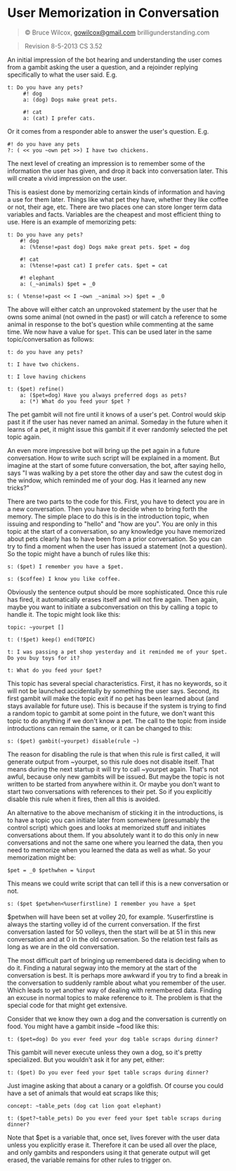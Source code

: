 # User Memorization in Conversation

> © Bruce Wilcox, gowilcox@gmail.com brilligunderstanding.com

> Revision 8-5-2013 CS 3.52


An initial impression of the bot hearing and understanding the user comes from a gambit asking the
user a question, and a rejoinder replying specifically to what the user said. E.g.

```
t: Do you have any pets?
     #! dog
     a: (dog) Dogs make great pets.

     #! cat
     a: (cat) I prefer cats.
```

Or it comes from a responder able to answer the user's question. E.g.
```
#! do you have any pets
?: ( << you ~own pet >>) I have two chickens.
```

The next level of creating an impression is to remember some of the information the user has given,
and drop it back into conversation later. This will create a vivid impression on the user.

This is easiest done by memorizing certain kinds of information and having a use for them later.
Things like what pet they have, whether they like coffee or not, their age, etc. There are two places one
can store longer term data variables and facts. Variables are the cheapest and most efficient thing to
use. Here is an example of memorizing pets:

```
t: Do you have any pets?
    #! dog
    a: (%tense!=past dog) Dogs make great pets. $pet = dog
 
    #! cat
    a: (%tense!=past cat) I prefer cats. $pet = cat

    #! elephant
    a: (_~animals) $pet = _0

s: ( %tense!=past << I ~own _~animal >>) $pet = _0
```

The above will either catch an unprovoked statement by the user that he owns some animal (not owned
in the past) or will catch a reference to some animal in response to the bot's question while commenting
at the same time. We now have a value for `$pet`. This can be used later in the same topic/conversation
as follows:

```
t: do you have any pets?

t: I have two chickens.

t: I love having chickens

t: ($pet) refine()
    a: ($pet=dog) Have you always preferred dogs as pets?
    a: (*) What do you feed your $pet ?
```

The pet gambit will not fire until it knows of a user's pet. Control would skip past it if the user has
never named an animal. Someday in the future when it learns of a pet, it might issue this gambit if it
ever randomly selected the pet topic again.

An even more impressive bot will bring up the pet again in a future conversation. How to write such
script will be explained in a moment. But imagine at the start of some future conversation, the bot, after
saying hello, says "I was walking by a pet store the other day and saw the cutest dog in the window,
which reminded me of your dog. Has it learned any new tricks?"

There are two parts to the code for this. First, you have to detect you are in a new conversation. Then
you have to decide when to bring forth the memory. The simple place to do this is in the introduction
topic, when issuing and responding to "hello" and "how are you". You are only in this topic at the start
of a conversation, so any knowledge you have memorized about pets clearly has to have been from a
prior conversation. So you can try to find a moment when the user has issued a statement (not a
question). So the topic might have a bunch of rules like this: 

```
s: ($pet) I remember you have a $pet.

s: ($coffee) I know you like coffee.
```

Obviously the sentence output should be more sophisticated. Once this rule has fired, it automatically
erases itself and will not fire again. Then again, maybe you want to initiate a subconversation on this
by calling a topic to handle it. The topic might look like this:

```
topic: ~yourpet []

t: (!$pet) keep() end(TOPIC)

t: I was passing a pet shop yesterday and it reminded me of your $pet. Do you buy toys for it?

t: What do you feed your $pet?
```

This topic has several special characteristics. First, it has no keywords, so it will not be launched
accidentally by something the user says. Second, its first gambit will make the topic exit if no pet has
been learned about (and stays available for future use). This is because if the system is trying to find a
random topic to gambit at some point in the future, we don't want this topic to do anything if we don't
know a pet.
The call to the topic from inside introductions can remain the same, or it can be changed to this:

```
s: ($pet) gambit(~yourpet) disable(rule ~)
```

The reason for disabling the rule is that when this rule is first called, it will generate output from
~yourpet, so this rule does not disable itself. That means during the next startup it will try to call
~yourpet again. That's not awful, because only new gambits will be issued. But maybe the topic is not
written to be started from anywhere within it. Or maybe you don't want to start two conversations with
references to their pet. So if you explicitly disable this rule when it fires, then all this is avoided.

An alternative to the above mechanism of sticking it in the introductions, is to have a topic you can
initiate later from somewhere (presumably the control script) which goes and looks at memorized stuff
and initiates conversations about them. If you absolutely want it to do this only in new conversations
and not the same one where you learned the data, then you need to memorize when you learned the data
as well as what. So your memorization might be:

```
$pet = _0 $pethwhen = %input
```

This means we could write script that can tell if this is a new conversation or not.
```
s: ($pet $petwhen<%userfirstline) I remember you have a $pet
```

$petwhen will have been set at volley 20, for example. %userfirstline is always the starting volley id of
the current conversation. If the first conversation lasted for 50 volleys, then the start will be at 51 in this
new conversation and at 0 in the old conversation. So the relation test fails as long as we are in the old
conversation.

The most difficult part of bringing up remembered data is deciding when to do it. Finding a natural
segway into the memory at the start of the conversation is best. It is perhaps more awkward if you try
to find a break in the conversation to suddenly ramble about what you remember of the user. Which
leads to yet another way of dealing with remembered data. Finding an excuse in normal topics to make
reference to it. The problem is that the special code for that might get extensive.

Consider that we know they own a dog and the conversation is currently on food. You might have a
gambit inside ~food like this:

```
t: ($pet=dog) Do you ever feed your dog table scraps during dinner?
```

This gambit will never execute unless they own a dog, so it's pretty specialized. But you wouldn't ask it
for any pet, either: 

```
t: ($pet) Do you ever feed your $pet table scraps during dinner?
```

Just imagine asking that about a canary or a goldfish. Of course you could have a set of animals that
would eat scraps like this;

```
concept: ~table_pets (dog cat lion goat elephant)

t: ($pet?~table_pets) Do you ever feed your $pet table scraps during dinner?
```
Note that $pet is a variable that, once set, lives forever with the user data unless you explicitly erase it.
Therefore it can be used all over the place, and only gambits and responders using it that generate
output will get erased, the variable remains for other rules to trigger on.
